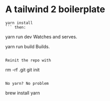 # A tailwind 2 boilerplate

```
yarn install
``` then:

```
yarn run dev
    Watches and serves.

yarn run build
    Builds.
```

Reinit the repo with

```
rm -rf .git
git init
```

No yarn? No problem

```
brew install yarn
```